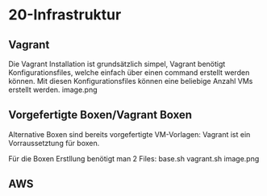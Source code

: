 # 20-Infrastruktur #

## Vagrant ##

Die Vagrant Installation ist grundsätzlich simpel, Vagrant benötigt Konfigurationsfiles, welche einfach über einen command erstellt werden können. Mit diesen Konfigurationsfiles können eine  beliebige Anzahl VMs erstellt werden.
image.png











## Vorgefertigte Boxen/Vagrant Boxen ##

Alternative Boxen sind  bereits vorgefertigte VM-Vorlagen:
Vagrant ist ein Vorraussetztung für boxen.

Für die Boxen Erstllung benötigt man 2 Files:
base.sh
vagrant.sh
image.png


## AWS ##

